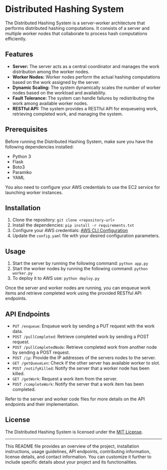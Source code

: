 # Distributed Hashing System

The Distributed Hashing System is a server-worker architecture that performs distributed hashing computations. It consists of a server and multiple worker nodes that collaborate to process hash computations efficiently.

## Features

- **Server:** The server acts as a central coordinator and manages the work distribution among the worker nodes.
- **Worker Nodes:** Worker nodes perform the actual hashing computations based on the work assigned by the server.
- **Dynamic Scaling:** The system dynamically scales the number of worker nodes based on the workload and availability.
- **Fault Tolerance:** The system can handle failures by redistributing the work among available worker nodes.
- **RESTful API:** The system provides a RESTful API for enqueueing work, retrieving completed work, and managing the system.

## Prerequisites

Before running the Distributed Hashing System, make sure you have the following dependencies installed:

- Python 3
- Flask
- Boto3
- Paramiko
- YAML

You also need to configure your AWS credentials to use the EC2 service for launching worker instances.

## Installation

1. Clone the repository: `git clone <repository-url>`
2. Install the dependencies: `pip install -r requirements.txt`
3. Configure your AWS credentials: [AWS CLI Configuration](https://docs.aws.amazon.com/cli/latest/userguide/cli-configure-files.html)
4. Update the `config.yaml` file with your desired configuration parameters.

## Usage

1. Start the server by running the following command: `python app.py`
2. Start the worker nodes by running the following command: `python worker.py`
3. To deploy it to AWS use: `python deploy.py`

Once the server and worker nodes are running, you can enqueue work items and retrieve completed work using the provided RESTful API endpoints.

## API Endpoints

- `PUT /enqueue`: Enqueue work by sending a PUT request with the work data.
- `POST /pullCompleted`: Retrieve completed work by sending a POST request.
- `POST /pullCompletedNode`: Retrieve completed work from another node by sending a POST request.
- `POST /ip`: Provide the IP addresses of the servers nodes to the server.
- `GET /getQueueLen`: Check if the other server has available worker to slot.
- `POST /notifyKilled`: Notify the server that a worker node has been killed.
- `GET /getWork`: Request a work item from the server.
- `POST /completeWork`: Notify the server that a work item has been completed.

Refer to the server and worker code files for more details on the API endpoints and their implementation.

## License

The Distributed Hashing System is licensed under the [MIT License](https://opensource.org/licenses/MIT).

---

This README file provides an overview of the project, installation instructions, usage guidelines, API endpoints, contributing information, license details, and contact information. You can customize it further to include specific details about your project and its functionalities.